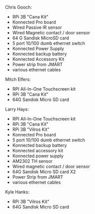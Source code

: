 Chris Gooch:
- RPi 3B "Cana Kit"
- Konnected Pro board
- Wired Passive IR sensor
- Wired Magnetic contact / door sensor
- 64 G Sandisk MicroSD card
- 5 port 10/100 dumb ethernet switch
- Konnected Power Supply
- Konnected backup battery
- Konnected Accessory Kit
- Power strip from JMART
- various ethernet cables


Mitch Elfers:
- RPI All-In-One Touchscreen kit
- RPi 3B "Cana Kit"
- 64G Sandisk Micro SD card


Larry Hays:
- RPI All-In-One Touchscreen kit
- RPi 3B "Cana Kit"
- RPi 3B "Vilros Kit"
- Konnected Pro board
- 5 port 10/100 dumb ethernet switch
- Konnected backup battery
- Konnected accessory kit
- Konnected power supply
- AM2302 TH sensor
- Wired magnetic contact / door sensor
- 64G Sandisk Micro SD card X2
- Power Strip from JMART
- various ethernet cables



Kyle Hanks:
- RPi 3B "Vilros Kit"
- 64G Sandisk Micro SD card
